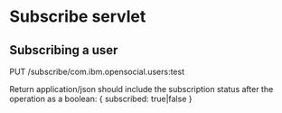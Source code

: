 # Subscribe servlet
## Subscribing a user
PUT <context>/subscribe/com.ibm.opensocial.users:test

Return application/json should include the subscription status after the operation as a boolean:
{
  subscribed: true|false
}